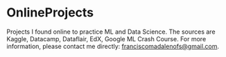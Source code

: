 # OnlineProjects
Projects I found online to practice ML and Data Science.
The sources are Kaggle, Datacamp, Dataflair, EdX, Google ML Crash Course.
For more information, please contact me directly: franciscomadalenofs@gmail.com.
